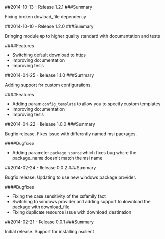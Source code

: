 ##2014-10-13 - Release 1.2.1
###Summary

  Fixing broken dowload_file dependency

##2014-10-10 - Release 1.2.0
###Summary

  Bringing module up to higher quality standard with documentation and tests

####Features

- Switching default download to https
- Improving documentation
- Improving tests

##2014-04-25 - Release 1.1.0
###Summary

  Adding support for custom configurations.

####Features
 - Adding param `config_template` to allow you to specify custom templates
 - Improving documentation
 - Improving tests

##2014-04-22 - Release 1.0.0
###Summary

  Bugfix release. Fixes issue with differently named msi packages.

####Bugfixes
 - Adding parameter `package_source` which fixes bug where the package_name doesn't match the msi name

##2014-02-24 - Release 0.0.2
###Summary

  Bugfix release. Updating to use new windows package provider.

####Bugfixes
 - Fixing the case sensitivity of the osfamily fact
 - Switching to windows provider and adding support to download the package with download_file
 - Fixing duplicate resource issue with download_destination

##2014-02-21 - Release 0.0.1
###Summary

  Initial release. Support for installing nsclient
